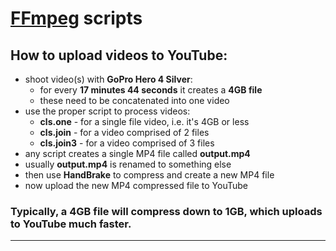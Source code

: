 # [FFmpeg](https://ffmpeg.org/) scripts

## How to upload videos to YouTube:

* shoot video(s) with **GoPro Hero 4 Silver**:
  * for every **17 minutes 44 seconds** it creates a **4GB file**
  * these need to be concatenated into one video
* use the proper script to process videos:
  * **cls.one** - for a single file video, i.e. it's 4GB or less
  * **cls.join** - for a video comprised of 2 files
  * **cls.join3** - for a video comprised of 3 files
* any script creates a single MP4 file called **output.mp4**
* usually **output.mp4** is renamed to something else
* then use **HandBrake** to compress and create a new MP4 file
* now upload the new MP4 compressed file to YouTube

### **Typically, a 4GB file will compress down to 1GB, which uploads to YouTube much faster.**

***
